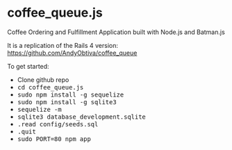 coffee_queue.js
===============

Coffee Ordering and Fulfillment Application built with Node.js and Batman.js

It is a replication of the Rails 4 version: https://github.com/AndyObtiva/coffee_queue

To get started:

* Clone github repo
* <tt>cd coffee_queue.js</tt>
* <tt>sudo npm install -g sequelize</tt>
* <tt>sudo npm install -g sqlite3</tt>
* <tt>sequelize -m</tt>
* <tt>sqlite3 database_development.sqlite</tt>
* <tt>.read config/seeds.sql</tt>
* <tt>.quit</tt>
* <tt>sudo PORT=80 npm app</tt>
